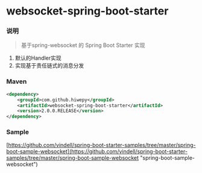 # websocket-spring-boot-starter


### 说明


 > 基于spring-websocket 的 Spring Boot Starter 实现

1. 默认的Handler实现
2. 实现基于责任链式的消息分发


### Maven

``` xml
<dependency>
	<groupId>com.github.hiwepy</groupId>
	<artifactId>websocket-spring-boot-starter</artifactId>
	<version>2.0.0.RELEASE</version>
</dependency>
```

### Sample

[https://github.com/vindell/spring-boot-starter-samples/tree/master/spring-boot-sample-websocket](https://github.com/vindell/spring-boot-starter-samples/tree/master/spring-boot-sample-websocket "spring-boot-sample-websocket")

